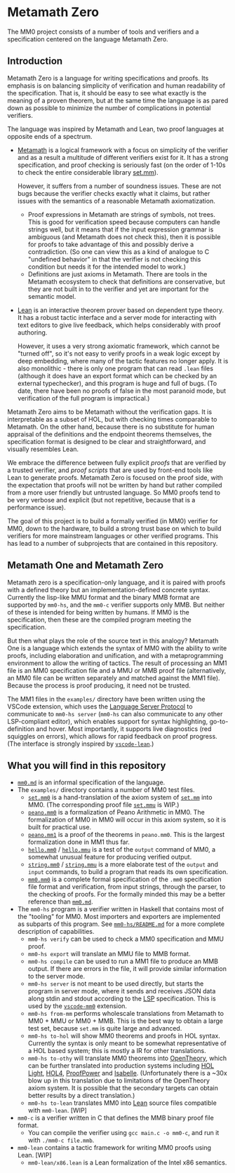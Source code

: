 Metamath Zero
===

The MM0 project consists of a number of tools and verifiers and a specification centered on the language Metamath Zero.


Introduction
---

Metamath Zero is a language for writing specifications and proofs. Its emphasis is on balancing simplicity of verification and human readability of the specification. That is, it should be easy to see what exactly is the meaning of a proven theorem, but at the same time the language is as pared down as possible to minimize the number of complications in potential verifiers.

The language was inspired by Metamath and Lean, two proof languages at opposite ends of a spectrum.

* [Metamath](http://us.metamath.org/) is a logical framework with a focus on simplicity of the verifier and as a result a multitude of different verifiers exist for it. It has a strong specification, and proof checking is seriously fast (on the order of 1-10s to check the entire considerable library [set.mm](https://github.com/metamath/set.mm/)).

  However, it suffers from a number of soundness issues. These are not bugs because the verifier checks exactly what it claims, but rather issues with the semantics of a reasonable Metamath axiomatization.
  * Proof expressions in Metamath are strings of symbols, not trees. This is good for verification speed because computers can handle strings well, but it means that if the input expression grammar is ambiguous (and Metamath does not check this), then it is possible for proofs to take advantage of this and possibly derive a contradiction. (So one can view this as a kind of analogue to C "undefined behavior" in that the verifier is not checking this condition but needs it for the intended model to work.)
  * Definitions are just axioms in Metamath. There are tools in the Metamath ecosystem to check that definitions are conservative, but they are not built in to the verifier and yet are important for the semantic model.

* [Lean](http://leanprover.github.io/) is an interactive theorem prover based on dependent type theory. It has a robust tactic interface and a server mode for interacting with text editors to give live feedback, which helps considerably with proof authoring.

  However, it uses a very strong axiomatic framework, which cannot be "turned off", so it's not easy to verify proofs in a weak logic except by deep embedding, where many of the tactic features no longer apply. It is also monolithic - there is only one program that can read `.lean` files (although it does have an export format which can be checked by an external typechecker), and this program is huge and full of bugs. (To date, there have been no proofs of false in the most paranoid mode, but verification of the full program is impractical.)

Metamath Zero aims to be Metamath without the verification gaps. It is interpretable as a subset of HOL, but with checking times comparable to Metamath. On the other hand, because there is no substitute for human appraisal of the definitions and the endpoint theorems themselves, the specification format is designed to be clear and straightforward, and visually resembles Lean.

We embrace the difference between fully explicit *proofs* that are verified by a trusted verifier, and *proof scripts* that are used by front-end tools like Lean to generate proofs. Metamath Zero is focused on the proof side, with the expectation that proofs will not be written by hand but rather compiled from a more user friendly but untrusted language. So MM0 proofs tend to be very verbose and explicit (but not repetitive, because that is a performance issue).

The goal of this project is to build a formally verified (in MM0) verifier for MM0, down to the hardware, to build a strong trust base on which to build verifiers for more mainstream languages or other verified programs. This has lead to a number of subprojects that are contained in this repository.

Metamath One and Metamath Zero
---
Metamath zero is a specification-only language, and it is paired with proofs with a defined theory but an implementation-defined concrete syntax. Currently the lisp-like MMU format and the binary MMB format are supported by `mm0-hs`, and the `mm0-c` verifier supports only MMB. But neither of these is intended for being written by humans. If MM0 is the specification, then these are the compiled program meeting the specification.

But then what plays the role of the source text in this analogy? Metamath One is a language which extends the syntax of MM0 with the ability to write proofs, including elaboration and unification, and with a metaprogramming environment to allow the writing of tactics. The result of processing an MM1 file is an MM0 specification file and a MMU or MMB proof file (alternatively, an MM0 file can be written separately and matched against the MM1 file). Because the process is proof producing, it need not be trusted.

The MM1 files in the `examples/` directory have been written using the VSCode extension, which uses the [Language Server Protocol](https://microsoft.github.io/language-server-protocol/) to communicate to `mm0-hs server` (`mm0-hs` can also communicate to any other LSP-compliant editor), which enables support for syntax highlighting, go-to-definition and hover. Most importantly, it supports live diagnostics (red squiggles on errors), which allows for rapid feedback on proof progress. (The interface is strongly inspired by [`vscode-lean`](https://github.com/leanprover/vscode-lean/).)

What you will find in this repository
---

* [`mm0.md`](mm0.md) is an informal specification of the language.
* The `examples/` directory contains a number of MM0 test files.
  * [`set.mm0`](examples/set.mm0) is a hand-translation of the axiom system of [`set.mm`](https://github.com/metamath/set.mm/) into MM0. (The corresponding proof file [`set.mmu`](examples/set.mmu) is WIP.)
  * [`peano.mm0`](examples/peano.mm0) is a formalization of Peano Arithmetic in MM0. The formalization of MM0 in MM0 will occur in this axiom system, so it is built for practical use.
  * [`peano.mm1`](examples/peano.mm1) is a proof of the theorems in `peano.mm0`. This is the largest formalization done in MM1 thus far.
  * [`hello.mm0`](examples/hello.mm0) / [`hello.mmu`](examples/hello.mmu) is a test of the `output` command of MM0, a somewhat unusual feature for producing verified output.
  * [`string.mm0`](examples/string.mm0) / [`string.mmu`](examples/string.mmu) is a more elaborate test of the `output` and `input` commands, to build a program that reads its own specification.
  * [`mm0.mm0`](examples/mm0.mm0) is a complete formal specification of the `.mm0` specification file format and verification, from input strings, through the parser, to the checking of proofs. For the formally minded this may be a better reference than [`mm0.md`](mm0.md).
* The `mm0-hs` program is a verifier written in Haskell that contains most of the "tooling" for MM0. Most importers and exporters are implemented as subparts of this program. See [`mm0-hs/README.md`](mm0-hs/README.md) for a more complete description of capabilities.
  * `mm0-hs verify` can be used to check a MM0 specification and MMU proof.
  * `mm0-hs export` will translate an MMU file to MMB format.
  * `mm0-hs compile` can be used to run a MM1 file to produce an MMB output. If there are errors in the file, it will provide similar information to the server mode.
  * `mm0-hs server` is not meant to be used directly, but starts the program in server mode, where it sends and receives JSON data along stdin and stdout according to the [LSP](https://microsoft.github.io/language-server-protocol/) specification. This is used by the [`vscode-mm0`](vscode-mm0/) extension.
  * `mm0-hs from-mm` performs wholescale translations from Metamath to MM0 + MMU or MM0 + MMB. This is the best way to obtain a large test set, because `set.mm` is quite large and advanced.
  * `mm0-hs to-hol` will show MM0 theorems and proofs in HOL syntax. Currently the syntax is only meant to be somewhat representative of a HOL based system; this is mostly a IR for other translations.
  * `mm0-hs to-othy` will translate MM0 theorems into [OpenTheory](http://www.gilith.com/opentheory/), which can be further translated into production systems including [HOL Light](https://www.cl.cam.ac.uk/~jrh13/hol-light/index.html), [HOL4](https://hol-theorem-prover.org/), [ProofPower](http://www.lemma-one.com/ProofPower/index/) and [Isabelle](https://www.cl.cam.ac.uk/research/hvg/Isabelle/). (Unfortunately there is a ~30x blow up in this translation due to limitations of the OpenTheory axiom system. It is possible that the secondary targets can obtain better results by a direct translation.)
  * `mm0-hs to-lean` translates MM0 into [Lean](leanprover.github.io/) source files compatible with `mm0-lean`. [WIP]
* `mm0-c` is a verifier written in C that defines the MMB binary proof file format.
  * You can compile the verifier using `gcc main.c -o mm0-c`, and run it with `./mm0-c file.mmb`.
* `mm0-lean` contains a tactic framework for writing MM0 proofs using Lean. [WIP]
  * `mm0-lean/x86.lean` is a Lean formalization of the Intel x86 semantics.
